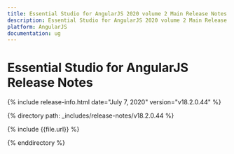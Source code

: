 ```yaml
---
title: Essential Studio for AngularJS 2020 volume 2 Main Release Notes  
description: Essential Studio for AngularJS 2020 volume 2 Main Release Notes  
platform: AngularJS
documentation: ug
---
```


# Essential Studio for AngularJS  Release Notes  

{% include release-info.html date="July 7, 2020"  version="v18.2.0.44" %} 


{% directory path: _includes/release-notes/v18.2.0.44 %}

{% include {{file.url}} %}

{% enddirectory %}